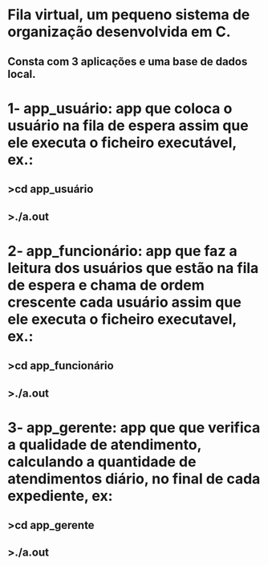 # Fila virtual, um pequeno sistema de organização desenvolvida em C.

## Consta com 3 aplicações e uma base de dados local.

# 1- app_usuário: app que coloca o usuário na fila de espera assim que ele executa o ficheiro executável, ex.:
## >cd app_usuário
## >./a.out

# 2- app_funcionário: app que faz a leitura dos usuários que estão na fila de espera e chama de ordem crescente cada usuário assim que ele executa o ficheiro executavel, ex.:
## >cd app_funcionário 
## >./a.out

# 3- app_gerente: app que que verifica a qualidade de atendimento, calculando a quantidade de atendimentos diário, no final de cada expediente, ex:
## >cd app_gerente 
## >./a.out
